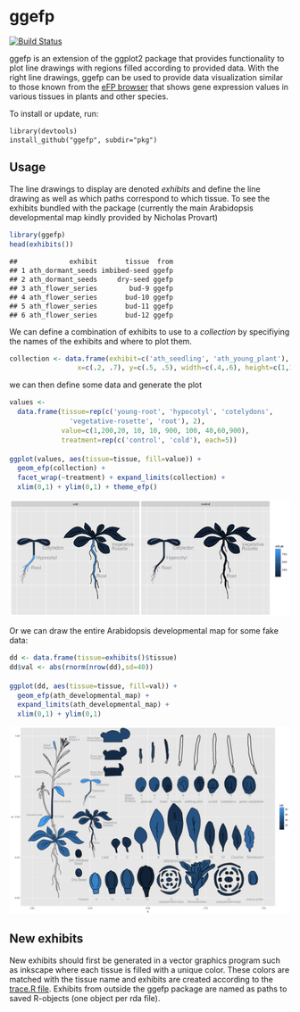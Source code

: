 ggefp
=====

[![Build Status](https://travis-ci.org/hredestig/ggefp.svg?branch=master)](https://travis-ci.org/hredestig/ggefp)


ggefp is an extension of the ggplot2 package that provides
functionality to plot line drawings with regions filled according to
provided data. With the right line drawings, ggefp can be used to
provide data visualization similar to those known from the [eFP
browser](http://bar.utoronto.ca/efp/cgi-bin/efpWeb.cgi) that shows
gene expression values in various tissues in plants and other species.

To install or update, run:
   
    library(devtools)
    install_github("ggefp", subdir="pkg")

Usage
-----

The line drawings to display are denoted *exhibits* and define the
line drawing as well as which paths correspond to which tissue. To see
the exhibits bundled with the package (currently the main Arabidopsis
developmental map kindly provided by Nicholas Provart)



```r
library(ggefp)
head(exhibits())
```

```
##             exhibit       tissue  from
## 1 ath_dormant_seeds imbibed-seed ggefp
## 2 ath_dormant_seeds     dry-seed ggefp
## 3 ath_flower_series        bud-9 ggefp
## 4 ath_flower_series       bud-10 ggefp
## 5 ath_flower_series       bud-11 ggefp
## 6 ath_flower_series       bud-12 ggefp
```

We can define a combination of exhibits to use to a *collection* by
specifiying the names of the exhibits and where to plot them.


```r
collection <- data.frame(exhibit=c('ath_seedling', 'ath_young_plant'),
                 x=c(.2, .7), y=c(.5, .5), width=c(.4,.6), height=c(1,1))
```

we can then define some data and generate the plot


```r
values <-
  data.frame(tissue=rep(c('young-root', 'hypocotyl', 'cotelydons',
               'vegetative-rosette', 'root'), 2),
             value=c(1,200,20, 10, 10, 900, 100, 40,60,900),
             treatment=rep(c('control', 'cold'), each=5))

ggplot(values, aes(tissue=tissue, fill=value)) +
  geom_efp(collection) +
  facet_wrap(~treatment) + expand_limits(collection) +
  xlim(0,1) + ylim(0,1) + theme_efp()
```

![plot of chunk small-example](figure/small-example-1.png)

Or we can draw the entire Arabidopsis developmental map for some fake
data:


```r
dd <- data.frame(tissue=exhibits()$tissue)
dd$val <- abs(rnorm(nrow(dd),sd=40))

ggplot(dd, aes(tissue=tissue, fill=val)) +
  geom_efp(ath_developmental_map) +
  expand_limits(ath_developmental_map) + 
  xlim(0,1) + ylim(0,1)
```

![plot of chunk devmap-example](figure/devmap-example-1.png)


New exhibits
------------

New exhibits should first be generated in a vector graphics program
such as inkscape where each tissue is filled with a unique
color. These colors are matched with the tissue name and exhibits are
created according to the [trace.R file](etc/trace.R). Exhibits from
outside the ggefp package are named as paths to saved R-objects (one
object per rda file).
